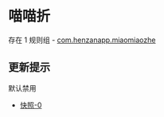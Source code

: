 # 喵喵折

存在 1 规则组 - [com.henzanapp.miaomiaozhe](/src/apps/com.henzanapp.miaomiaozhe.ts)

## 更新提示

默认禁用

- [快照-0](https://i.gkd.li/import/12649457)
